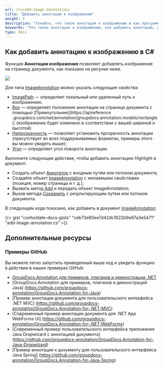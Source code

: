 ```yaml
---
url: /ru/add-image-annotation/
title: "Добавить аннотацию к изображению"
weight: 3
description: "Узнайте, что такое аннотация к изображению и как программно добавить ее в документ с помощью API GroupDocs.Annotation, который является частью Conholdate.Total для .NET."
keywords: "Что такое аннотация к изображению, как добавить аннотацию, добавить аннотацию к изображению"
type: docs
---
```


## Как добавить аннотацию к изображению в C#

Функция **Аннотации изображения** позволяет добавлять изображение на страницу документа, как показано на рисунке ниже.

![](annotation/net/images/add-image-annotation.png)

Для типа [ImageAnnotation](https://apireference.groupdocs.com/net/annotation/groupdocs.annotation.models.annotationmodels/imageannotation) можно указать следующие свойства:

* [ImagePath](https://apireference.groupdocs.com/annotation/net/groupdocs.annotation.models.annotationmodels/imageannotation/properties/imagepath) — определяет локальный или удаленный путь к изображению.
* [Box](https://apireference.groupdocs.com/annotation/net/groupdocs.annotation.models.annotationmodels/imageannotation/properties/box) — определяет положение аннотации на странице документа с помощью [Прямоугольник](https://apireference .groupdocs.com/net/annotation/groupdocs.annotation.models/rectangle);
(изображение будет изменено в соответствии с вашей шириной и высотой)
* [Непрозрачность](https://apireference.groupdocs.com/annotation/net/groupdocs.annotation.models.annotationmodels/imageannotation/properties/opacity) — позволяет установить прозрачность аннотации (присутствует во всех поддерживаемых форматах, примеры этого вы можно увидеть выше);
* [Угол]() — определяет угол поворота аннотации.

Выполните следующие действия, чтобы добавить аннотацию Highlight в документ:

* Создать объект [Аннотатор](https://apireference.groupdocs.com/net/annotation/groupdocs.annotation/annotator) с входным путем или потоком документа;
* Создайте объект [ImageAnnotation](https://apireference.groupdocs.com/annotation/net/groupdocs.annotation.models.annotationmodels/imageannotation) с желаемыми свойствами (позиция, номер страницы и т. д.);
* Вызвать метод [Add](https://apireference.groupdocs.com/net/annotation/groupdocs.annotation/annotator/methods/add) и передать объект ImageAnnotation;
* Вызов метода [Сохранить](https://apireference.groupdocs.com/net/annotation/groupdocs.annotation/annotator/methods/save) с результирующим путем или потоком документа.

В следующем коде показано, как добавить в документ [ImageAnnotation](https://apireference.groupdocs.com/net/annotation/groupdocs.annotation.models.annotationmodels/imageannotation):

{{< gist "conholdate-docs-gists" "ceb73e80ee7d42dc1622b9e87a3e5471" "add-image-annotation.cs" >}}

## Дополнительные ресурсы
### Примеры GitHub
Вы можете легко запустить приведенный выше код и увидеть функцию в действии в наших примерах GitHub:

* [GroupDocs.Annotation для примеров, плагинов и демонстрации .NET](https://github.com/groupdocs-annotation/GroupDocs.Annotation-for-.NET)
* [GroupDocs.Annotation для примеров, плагинов и демонстраций Java] (https://github.com/groupdocs-annotation/GroupDocs.Annotation-for-Java)
* [Пример аннотации документа для пользовательского интерфейса .NET MVC] (https://github.com/groupdocs-annotation/GroupDocs.Annotation-for-.NET-MVC)
* [Современный пример аннотации документа для .NET App WebForms UI] (https://github.com/groupdocs-annotation/GroupDocs.Annotation-for-.NET-WebForms)
* [Современный пример пользовательского интерфейса приложения Java Dropwizard с аннотацией документа] (https://github.com/groupdocs-annotation/GroupDocs.Annotation-for-Java-Dropwizard)
* [Пример аннотации к документу для пользовательского интерфейса Java Spring] (https://github.com/groupdocs-annotation/GroupDocs.Annotation-for-Java-Spring)
    




